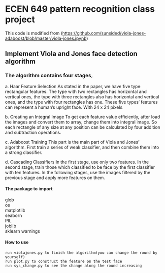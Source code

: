 
# ECEN 649 pattern recognition class project
This code is modified from (https://github.com/sunsided/viola-jones-adaboost/blob/master/viola-jones.ipynb)
## Implement Viola and Jones face detection algorithm

### The algorithm contains four stages,

a.	Haar Feature Selection
As stated in the paper, we have five type rectangular features. The type with two rectangles has horizontal and vertical ones, the type with three rectangles also has horizontal and vertical ones, and the type with four rectangles has one. These five types’ features can represent a human’s upright face. With 24 x 24 pixels.

b.	Creating an Integral Image
To get each feature value efficiently, after load the images and convert them to array, change them into integral image. So each rectangle of any size at any position can be calculated by four addition and subtraction operations. 

c.	Adaboost Training
This part is the main part of Viola and Jones’ algorithm. First train a series of weak classifier, and then combine them into a strong classifier.

d.	Cascading Classifiers
In the first stage, use only two features. In the second stage, train those which classified to be face by the first classifier with ten features. In the following stages, use the images filtered by the previous stage and apply more features on them.

#### The package to import

glob  
os  
matplotlib  
seaborn  
PIL  
joblib  
sklearn
warnings  

#### How to use
    run violajones.py to finish the algorithm(you can change the round by yourself)    
    run plot.py to construct the feature on the test face  
    run sys_change.py to see the change along the round increasing
